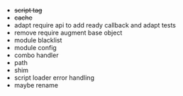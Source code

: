 - ~~script tag~~
- ~~cache~~
- adapt require api to add ready callback and adapt tests
- remove require augment base object
- module blacklist
- module config
- combo handler
- path
- shim
- script loader error handling
- maybe rename
